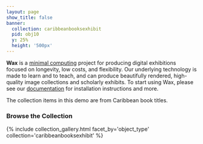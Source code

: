 ```yaml
---
layout: page
show_title: false
banner:
  collection: caribbeanbooksexhibit
  pid: obj10
  y: 25%
  height: '500px'
---
```


__Wax__ is a [minimal computing](http://go-dh.github.io/mincomp/) project for producing digital exhibitions focused on longevity, low costs, and flexibility. Our underlying technology is made to learn and to teach, and can produce beautifully rendered, high-quality image collections and scholarly exhibits. To start using Wax, please see our [documentation](https://minicomp.github.io/wiki/#/wax/) for installation instructions and more.

The collection items in this demo are from Caribbean book titles. 

### Browse the Collection

{% include collection_gallery.html facet_by='object_type' collection='caribbeanbooksexhibit' %}
